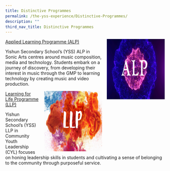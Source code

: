 ```yaml
---
title: Distinctive Programmes
permalink: /the-yss-experience/Distinctive-Programmes/
description: ""
third_nav_title: Distinctive Programmes
---
```

<img src="images/YSS%20Exp/ALP.png" style="width:183px;height:190px;margin-left:15px;" align = "right"> [Applied Learning Programme (ALP)](/the-yss-experience/Distinctive-Programmes/alp/)

Yishun Secondary School’s (YSS) ALP in Sonic Arts centres around music composition, media and technology. Students embark on a journey of discovery, from developing their interest in music through the GMP to learning technology by creating music and video production.

<img src="images/YSS%20Exp/LLP.png" style="width:183px;height:190px;margin-left:15px;" align = "right"> [Learning for Life Programme (LLP)](/the-yss-experience/Distinctive-Programmes/llp/)

Yishun Secondary School’s (YSS) LLP in Community Youth Leadership (CYL) focuses on honing leadership skills in students and cultivating a sense of belonging to the community through purposeful service.